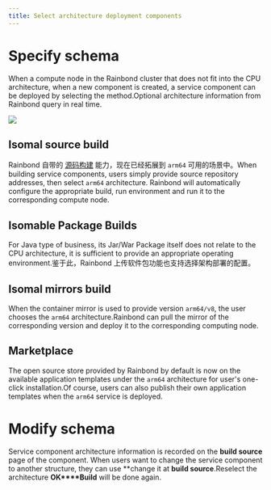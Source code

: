 ```yaml
---
title: Select architecture deployment components
---
```


# Specify schema

When a compute node in the Rainbond cluster that does not fit into the CPU architecture, when a new component is created, a service component can be deployed by selecting the method.Optional architecture information from Rainbond query in real time.

![](https://static.goodrain.com/localization-guide/%E5%BC%82%E6%9E%84%E5%BE%AE%E6%9C%8D%E5%8A%A1%E8%BF%81%E7%A7%BB.png)

## Isomal source build

Rainbond 自带的 [源码构建](../how-to-guides/app-deploy/source-code/springboot.md) 能力，现在已经拓展到 `arm64` 可用的场景中。When building service components, users simply provide source repository addresses, then select `arm64` architecture. Rainbond will automatically configure the appropriate build, run environment and run it to the corresponding compute node.

## Isomable Package Builds

For Java type of business, its Jar/War Package itself does not relate to the CPU architecture, it is sufficient to provide an appropriate operating environment.鉴于此，Rainbond 上传软件包功能也支持选择架构部署的配置。

## Isomal mirrors build

When the container mirror is used to provide version `arm64/v8`, the user chooses the `arm64` architecture.Rainbond can pull the mirror of the corresponding version and deploy it to the corresponding computing node.

## Marketplace

The open source store provided by Rainbond by default is now on the available application templates under the `arm64` architecture for user's one-click installation.Of course, users can also publish their own application templates when the `arm64` service is deployed.

# Modify schema

Service component architecture information is recorded on the **build source** page of the component. When users want to change the service component to another structure, they can use \*\*change it at **build source**.Reselect the architecture **OK\*\*\*\*Build** will be done again.